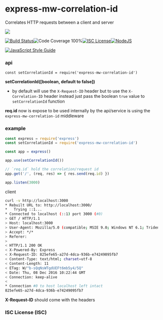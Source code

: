 # express-mw-correlation-id

Correlates HTTP requests between a client and server

<a href="https://nodei.co/npm/express-mw-correlation-id/"><img src="https://nodei.co/npm/express-mw-correlation-id.png?downloads=true"></a>

[![Build Status](https://img.shields.io/badge/build-passing-brightgreen.svg?style=flat-square)](https://travis-ci.org/joaquimserafim/express-correlation-id)![Code Coverage 100%](https://img.shields.io/badge/code%20coverage-100%25-green.svg?style=flat-square)[![ISC License](https://img.shields.io/badge/license-ISC-blue.svg?style=flat-square)](https://github.com/joaquimserafim/express-correlation-id/blob/master/LICENSE)[![NodeJS](https://img.shields.io/badge/node-6.1.x-brightgreen.svg?style=flat-square)](https://github.com/joaquimserafim/express-correlation-id/blob/master/package.json#L48)

[![JavaScript Style Guide](https://cdn.rawgit.com/feross/standard/master/badge.svg)](https://github.com/feross/standard)


### api
`const setCorrelationId = require('express-mw-correlation-id')`

**setCorrelationId([boolean, default to false])**
* by default will use the `X-Request-ID` header but to use the `X-Correlation-ID` header instead just pass the boolean `true` value to `setCorrelationId` function

**req.id** now is expose to be used internally by the api/service is using the `express-mw-correlation-id` middleware

### example

```js
const express = require('express')
const setCorrelationId = require('express-mw-correlation-id')

const app = express()

app.use(setCorrelationId())

// `req.id` hold the correlation/request id
app.get('/', (req, res) => { res.send(req.id) })

app.listen(3000)
```

client
```sh
curl -v http://localhost:3000
* Rebuilt URL to: http://localhost:3000/
*   Trying ::1...
* Connected to localhost (::1) port 3000 (#0)
> GET / HTTP/1.1
> Host: localhost:3000
> User-Agent: Mozilla/5.0 (compatible; MSIE 9.0; Windows NT 6.1; Trident/5.0)
> Accept: */*
> Referer:
>
< HTTP/1.1 200 OK
< X-Powered-By: Express
< X-Request-ID: 825efe65-a27d-4dca-936b-e74249095fb7
< Content-Type: text/html; charset=utf-8
< Content-Length: 11
< ETag: W/"b-sQqNsWTgdUEFt6mb5y4/5Q"
< Date: Thu, 08 Dec 2016 10:22:44 GMT
< Connection: keep-alive
<
* Connection #0 to host localhost left intact
825efe65-a27d-4dca-936b-e74249095fb7
```

**X-Request-ID** should come with the headers


### ISC License (ISC)
